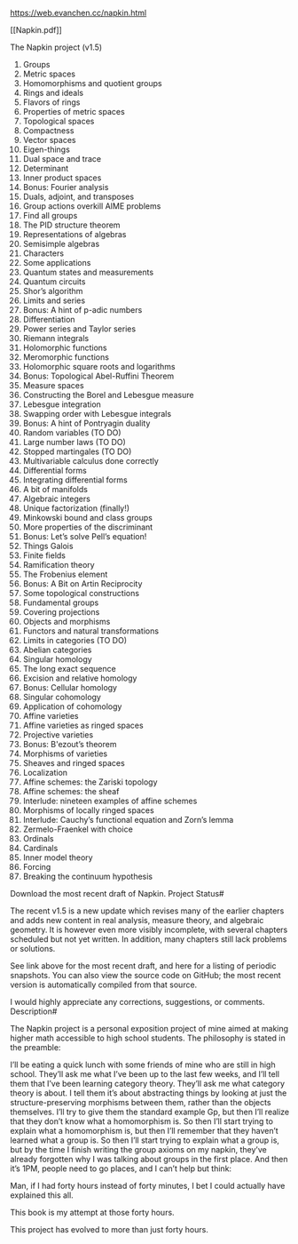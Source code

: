 https://web.evanchen.cc/napkin.html

[[Napkin.pdf]]

The Napkin project (v1.5)


1. Groups
2. Metric spaces
3. Homomorphisms and quotient groups
4. Rings and ideals
5. Flavors of rings
6. Properties of metric spaces
7. Topological spaces
8. Compactness
9. Vector spaces
10. Eigen-things
11. Dual space and trace
12. Determinant
13. Inner product spaces
14. Bonus: Fourier analysis
15. Duals, adjoint, and transposes
16. Group actions overkill AIME problems
17. Find all groups
18. The PID structure theorem
19. Representations of algebras
20. Semisimple algebras
21. Characters
22. Some applications
23. Quantum states and measurements
24. Quantum circuits
25. Shor’s algorithm
26. Limits and series
27. Bonus: A hint of p-adic numbers
28. Differentiation
29. Power series and Taylor series
30. Riemann integrals
31. Holomorphic functions
32. Meromorphic functions
33. Holomorphic square roots and logarithms
34. Bonus: Topological Abel-Ruffini Theorem
35. Measure spaces
36. Constructing the Borel and Lebesgue measure
37. Lebesgue integration
38. Swapping order with Lebesgue integrals
39. Bonus: A hint of Pontryagin duality
40. Random variables (TO DO)
41. Large number laws (TO DO)
42. Stopped martingales (TO DO)
43. Multivariable calculus done correctly
44. Differential forms
45. Integrating differential forms
46. A bit of manifolds
47. Algebraic integers
48. Unique factorization (finally!)
49. Minkowski bound and class groups
50. More properties of the discriminant
51. Bonus: Let’s solve Pell’s equation!
52. Things Galois
53. Finite fields
54. Ramification theory
55. The Frobenius element
56. Bonus: A Bit on Artin Reciprocity
57. Some topological constructions
58. Fundamental groups
59. Covering projections
60. Objects and morphisms
61. Functors and natural transformations
62. Limits in categories (TO DO)
63. Abelian categories
64. Singular homology
65. The long exact sequence
66. Excision and relative homology
67. Bonus: Cellular homology
68. Singular cohomology
69. Application of cohomology
70. Affine varieties
71. Affine varieties as ringed spaces
72. Projective varieties
73. Bonus: B'ezout’s theorem
74. Morphisms of varieties
75. Sheaves and ringed spaces
76. Localization
77. Affine schemes: the Zariski topology
78. Affine schemes: the sheaf
79. Interlude: nineteen examples of affine schemes
80. Morphisms of locally ringed spaces
81. Interlude: Cauchy’s functional equation and Zorn’s lemma
82. Zermelo-Fraenkel with choice
83. Ordinals
84. Cardinals
85. Inner model theory
86. Forcing
87. Breaking the continuum hypothesis



Download the most recent draft of Napkin.
Project Status#

The recent v1.5 is a new update which revises many of the earlier chapters and adds new content in real analysis, measure theory, and algebraic geometry. It is however even more visibly incomplete, with several chapters scheduled but not yet written. In addition, many chapters still lack problems or solutions.

See link above for the most recent draft, and here for a listing of periodic snapshots. You can also view the source code on GitHub; the most recent version is automatically compiled from that source.

I would highly appreciate any corrections, suggestions, or comments.
Description#

The Napkin project is a personal exposition project of mine aimed at making higher math accessible to high school students. The philosophy is stated in the preamble:

I’ll be eating a quick lunch with some friends of mine who are still in high school. They’ll ask me what I’ve been up to the last few weeks, and I’ll tell them that I’ve been learning category theory. They’ll ask me what category theory is about. I tell them it’s about abstracting things by looking at just the structure-preserving morphisms between them, rather than the objects themselves. I’ll try to give them the standard example Gp, but then I’ll realize that they don’t know what a homomorphism is. So then I’ll start trying to explain what a homomorphism is, but then I’ll remember that they haven’t learned what a group is. So then I’ll start trying to explain what a group is, but by the time I finish writing the group axioms on my napkin, they’ve already forgotten why I was talking about groups in the first place. And then it’s 1PM, people need to go places, and I can’t help but think:

Man, if I had forty hours instead of forty minutes, I bet I could actually have explained this all.

This book is my attempt at those forty hours.

This project has evolved to more than just forty hours.